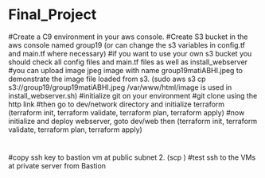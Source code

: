 # Final_Project

#Create a C9 environment in your aws console.
#Create S3 bucket in the aws console named group19 (or can change the s3 variables in config.tf and main.tf where necessary)
#if you want to use your own s3 bucket you should check all config files and main.tf files as well as install_webserver
#you can upload image jpeg image with name group19matiABHI.jpeg to demonstrate the image file loaded from s3. (sudo aws s3 cp s3://group19/group19matiABHI.jpeg  /var/www/html/image is used in install_webserver.sh)
#initialize git on your environment
#git clone using the http link
#then go to dev/network directory and initialize terraform (terraform init, terraform validate, terraform plan, terraform apply)
#now initialize and deploy webserver, goto dev/web then (terraform init, terraform validate, terraform plan, terraform apply)
#
#copy ssh key to bastion vm at public subnet 2. (scp )
#test ssh to the VMs at private server from Bastion

